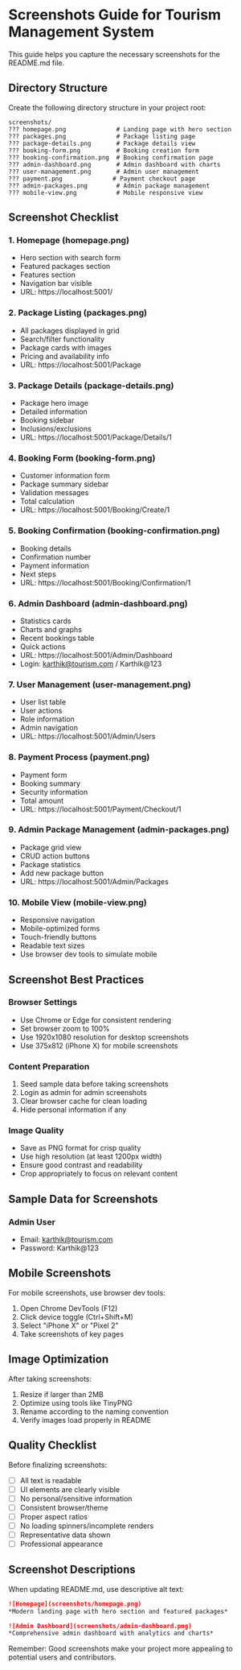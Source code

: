 # Screenshots Guide for Tourism Management System

This guide helps you capture the necessary screenshots for the README.md file.

## Directory Structure

Create the following directory structure in your project root:

```
screenshots/
??? homepage.png              # Landing page with hero section
??? packages.png              # Package listing page
??? package-details.png       # Package details view
??? booking-form.png          # Booking creation form
??? booking-confirmation.png  # Booking confirmation page
??? admin-dashboard.png       # Admin dashboard with charts
??? user-management.png       # Admin user management
??? payment.png              # Payment checkout page
??? admin-packages.png        # Admin package management
??? mobile-view.png           # Mobile responsive view
```

## Screenshot Checklist

### 1. Homepage (homepage.png)
- Hero section with search form
- Featured packages section
- Features section
- Navigation bar visible
- URL: https://localhost:5001/

### 2. Package Listing (packages.png)
- All packages displayed in grid
- Search/filter functionality
- Package cards with images
- Pricing and availability info
- URL: https://localhost:5001/Package

### 3. Package Details (package-details.png)
- Package hero image
- Detailed information
- Booking sidebar
- Inclusions/exclusions
- URL: https://localhost:5001/Package/Details/1

### 4. Booking Form (booking-form.png)
- Customer information form
- Package summary sidebar
- Validation messages
- Total calculation
- URL: https://localhost:5001/Booking/Create/1

### 5. Booking Confirmation (booking-confirmation.png)
- Booking details
- Confirmation number
- Payment information
- Next steps
- URL: https://localhost:5001/Booking/Confirmation/1

### 6. Admin Dashboard (admin-dashboard.png)
- Statistics cards
- Charts and graphs
- Recent bookings table
- Quick actions
- URL: https://localhost:5001/Admin/Dashboard
- Login: karthik@tourism.com / Karthik@123

### 7. User Management (user-management.png)
- User list table
- User actions
- Role information
- Admin navigation
- URL: https://localhost:5001/Admin/Users

### 8. Payment Process (payment.png)
- Payment form
- Booking summary
- Security information
- Total amount
- URL: https://localhost:5001/Payment/Checkout/1

### 9. Admin Package Management (admin-packages.png)
- Package grid view
- CRUD action buttons
- Package statistics
- Add new package button
- URL: https://localhost:5001/Admin/Packages

### 10. Mobile View (mobile-view.png)
- Responsive navigation
- Mobile-optimized forms
- Touch-friendly buttons
- Readable text sizes
- Use browser dev tools to simulate mobile

## Screenshot Best Practices

### Browser Settings
- Use Chrome or Edge for consistent rendering
- Set browser zoom to 100%
- Use 1920x1080 resolution for desktop screenshots
- Use 375x812 (iPhone X) for mobile screenshots

### Content Preparation
1. Seed sample data before taking screenshots
2. Login as admin for admin screenshots
3. Clear browser cache for clean loading
4. Hide personal information if any

### Image Quality
- Save as PNG format for crisp quality
- Use high resolution (at least 1200px width)
- Ensure good contrast and readability
- Crop appropriately to focus on relevant content

## Sample Data for Screenshots

### Admin User
- Email: karthik@tourism.com
- Password: Karthik@123

## Mobile Screenshots

For mobile screenshots, use browser dev tools:

1. Open Chrome DevTools (F12)
2. Click device toggle (Ctrl+Shift+M)
3. Select "iPhone X" or "Pixel 2"
4. Take screenshots of key pages

## Image Optimization

After taking screenshots:

1. Resize if larger than 2MB
2. Optimize using tools like TinyPNG
3. Rename according to the naming convention
4. Verify images load properly in README

## Quality Checklist

Before finalizing screenshots:

- [ ] All text is readable
- [ ] UI elements are clearly visible
- [ ] No personal/sensitive information
- [ ] Consistent browser/theme
- [ ] Proper aspect ratios
- [ ] No loading spinners/incomplete renders
- [ ] Representative data shown
- [ ] Professional appearance

## Screenshot Descriptions

When updating README.md, use descriptive alt text:

```markdown
![Homepage](screenshots/homepage.png)
*Modern landing page with hero section and featured packages*

![Admin Dashboard](screenshots/admin-dashboard.png)
*Comprehensive admin dashboard with analytics and charts*
```

Remember: Good screenshots make your project more appealing to potential users and contributors.
